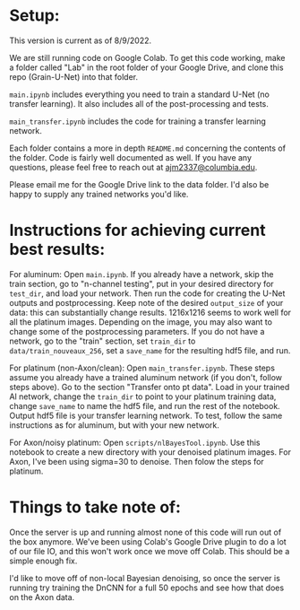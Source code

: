 # Setup:

This version is current as of 8/9/2022. 

We are still running code on Google Colab. To get this code working, make a folder called "Lab" in the root folder of your Google Drive, and clone this repo (Grain-U-Net) into that folder. 

`main.ipynb` includes everything you need to train a standard U-Net (no transfer learning). It also includes all of the post-processing and tests. 

`main_transfer.ipynb` includes the code for training a transfer learning network. 

Each folder contains a more in depth `README.md` concerning the contents of the folder. Code is fairly well documented as well. If you have any questions, please feel free to reach out at ajm2337@columbia.edu. 

Please email me for the Google Drive link to the data folder. I'd also be happy to supply any trained networks you'd like. 

# Instructions for achieving current best results: 

For aluminum: Open `main.ipynb`. If you already have a network, skip the train section, go to "n-channel testing", put in your desired directory for `test_dir`, and load your network. Then run the code for creating the U-Net outputs and postprocessing. Keep note of the desired `output_size` of your data: this can substantially change results. 1216x1216 seems to work well for all the platinum images. Depending on the image, you may also want to change some of the postprocessing parameters. If you do not have a network, go to the "train" section, set `train_dir` to `data/train_nouveaux_256`, set a `save_name` for the resulting hdf5 file, and run. 

For platinum (non-Axon/clean): Open `main_transfer.ipynb`. These steps assume you already have a trained aluminum network (if you don't, follow steps above). Go to the section "Transfer onto pt data". Load in your trained Al network, change the `train_dir` to point to your platinum training data, change `save_name` to name the hdf5 file, and run the rest of the notebook. Output hdf5 file is your transfer learning network. To test, follow the same instructions as for aluminum, but with your new network. 

For Axon/noisy platinum: Open `scripts/nlBayesTool.ipynb`. Use this notebook to create a new directory with your denoised platinum images. For Axon, I've been using sigma=30 to denoise. Then folow the steps for platinum. 

# Things to take note of: 

Once the server is up and running almost none of this code will run out of the box anymore. We've been using Colab's Google Drive plugin to do a lot of our file IO, and this won't work once we move off Colab. This should be a simple enough fix. 

I'd like to move off of non-local Bayesian denoising, so once the server is running try training the DnCNN for a full 50 epochs and see how that does on the Axon data. 